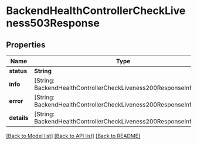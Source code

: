 # BackendHealthControllerCheckLiveness503Response

## Properties
Name | Type | Description | Notes
------------ | ------------- | ------------- | -------------
**status** | **String** |  | [optional] 
**info** | [String: BackendHealthControllerCheckLiveness200ResponseInfoValue] |  | [optional] 
**error** | [String: BackendHealthControllerCheckLiveness200ResponseInfoValue] |  | [optional] 
**details** | [String: BackendHealthControllerCheckLiveness200ResponseInfoValue] |  | [optional] 

[[Back to Model list]](../README.md#documentation-for-models) [[Back to API list]](../README.md#documentation-for-api-endpoints) [[Back to README]](../README.md)


